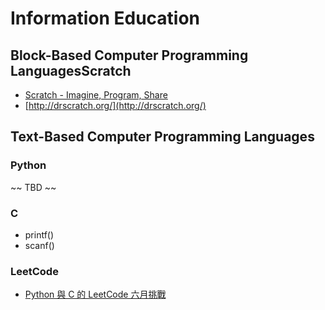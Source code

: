 # Information Education


## Block-Based Computer Programming LanguagesScratch

- [Scratch - Imagine, Program, Share](https://scratch.mit.edu/)
- [http://drscratch.org/](http://drscratch.org/)

## Text-Based Computer Programming Languages

### Python

~~ TBD ~~

### C

- printf()
- scanf()
### LeetCode

- [Python 與 C 的 LeetCode 六月挑戰](https://feis.studio/#/leetcode_june)